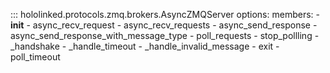 


::: hololinked.protocols.zmq.brokers.AsyncZMQServer
    options:
        members:
            - __init__
            - async_recv_request
            - async_recv_requests
            - async_send_response
            - async_send_response_with_message_type
            - poll_requests
            - stop_pollling
            - _handshake
            - _handle_timeout
            - _handle_invalid_message
            - exit
            - poll_timeout